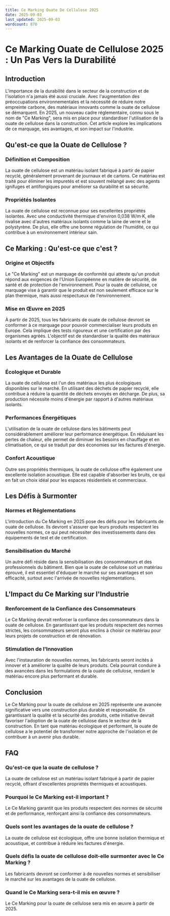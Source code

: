 ```yaml
---
title: Ce Marking Ouate De Cellulose 2025
date: 2025-09-03
last_updated: 2025-09-03
wordcount: 870
---
```


# Ce Marking Ouate de Cellulose 2025 : Un Pas Vers la Durabilité

## Introduction

L'importance de la durabilité dans le secteur de la construction et de l'isolation n'a jamais été aussi cruciale. Avec l'augmentation des préoccupations environnementales et la nécessité de réduire notre empreinte carbone, des matériaux innovants comme la ouate de cellulose se démarquent. En 2025, un nouveau cadre réglementaire, connu sous le nom de "Ce Marking", sera mis en place pour standardiser l'utilisation de la ouate de cellulose dans la construction. Cet article explore les implications de ce marquage, ses avantages, et son impact sur l'industrie.

## Qu'est-ce que la Ouate de Cellulose ?

### Définition et Composition

La ouate de cellulose est un matériau isolant fabriqué à partir de papier recyclé, généralement provenant de journaux et de cartons. Ce matériau est traité pour éliminer les impuretés et est souvent mélangé avec des agents ignifuges et antifongiques pour améliorer sa durabilité et sa sécurité.

### Propriétés Isolantes

La ouate de cellulose est reconnue pour ses excellentes propriétés isolantes. Avec une conductivité thermique d'environ 0,038 W/m·K, elle rivalise avec d'autres matériaux isolants comme la laine de verre et le polystyrène. De plus, elle offre une bonne régulation de l'humidité, ce qui contribue à un environnement intérieur sain.

## Ce Marking : Qu'est-ce que c'est ?

### Origine et Objectifs

Le "Ce Marking" est un marquage de conformité qui atteste qu'un produit répond aux exigences de l'Union Européenne en matière de sécurité, de santé et de protection de l'environnement. Pour la ouate de cellulose, ce marquage vise à garantir que le produit est non seulement efficace sur le plan thermique, mais aussi respectueux de l'environnement.

### Mise en Œuvre en 2025

À partir de 2025, tous les fabricants de ouate de cellulose devront se conformer à ce marquage pour pouvoir commercialiser leurs produits en Europe. Cela implique des tests rigoureux et une certification par des organismes agréés. L'objectif est de standardiser la qualité des matériaux isolants et de renforcer la confiance des consommateurs.

## Les Avantages de la Ouate de Cellulose

### Écologique et Durable

La ouate de cellulose est l'un des matériaux les plus écologiques disponibles sur le marché. En utilisant des déchets de papier recyclé, elle contribue à réduire la quantité de déchets envoyés en décharge. De plus, sa production nécessite moins d'énergie par rapport à d'autres matériaux isolants.

### Performances Énergétiques

L'utilisation de la ouate de cellulose dans les bâtiments peut considérablement améliorer leur performance énergétique. En réduisant les pertes de chaleur, elle permet de diminuer les besoins en chauffage et en climatisation, ce qui se traduit par des économies sur les factures d'énergie.

### Confort Acoustique

Outre ses propriétés thermiques, la ouate de cellulose offre également une excellente isolation acoustique. Elle est capable d'absorber les bruits, ce qui en fait un choix idéal pour les espaces résidentiels et commerciaux.

## Les Défis à Surmonter

### Normes et Réglementations

L'introduction du Ce Marking en 2025 pose des défis pour les fabricants de ouate de cellulose. Ils devront s'assurer que leurs produits respectent les nouvelles normes, ce qui peut nécessiter des investissements dans des équipements de test et de certification.

### Sensibilisation du Marché

Un autre défi réside dans la sensibilisation des consommateurs et des professionnels du bâtiment. Bien que la ouate de cellulose soit un matériau éprouvé, il est essentiel d'éduquer le marché sur ses avantages et son efficacité, surtout avec l'arrivée de nouvelles réglementations.

## L'Impact du Ce Marking sur l'Industrie

### Renforcement de la Confiance des Consommateurs

Le Ce Marking devrait renforcer la confiance des consommateurs dans la ouate de cellulose. En garantissant que les produits respectent des normes strictes, les consommateurs seront plus enclins à choisir ce matériau pour leurs projets de construction et de rénovation.

### Stimulation de l'Innovation

Avec l'instauration de nouvelles normes, les fabricants seront incités à innover et à améliorer la qualité de leurs produits. Cela pourrait conduire à des avancées dans les formulations de la ouate de cellulose, rendant le matériau encore plus performant et durable.

## Conclusion

Le Ce Marking pour la ouate de cellulose en 2025 représente une avancée significative vers une construction plus durable et responsable. En garantissant la qualité et la sécurité des produits, cette initiative devrait favoriser l'adoption de la ouate de cellulose dans le secteur de la construction. En tant que matériau écologique et performant, la ouate de cellulose a le potentiel de transformer notre approche de l'isolation et de contribuer à un avenir plus durable.

## FAQ

### Qu'est-ce que la ouate de cellulose ?

La ouate de cellulose est un matériau isolant fabriqué à partir de papier recyclé, offrant d'excellentes propriétés thermiques et acoustiques.

### Pourquoi le Ce Marking est-il important ?

Le Ce Marking garantit que les produits respectent des normes de sécurité et de performance, renforçant ainsi la confiance des consommateurs.

### Quels sont les avantages de la ouate de cellulose ?

La ouate de cellulose est écologique, offre une bonne isolation thermique et acoustique, et contribue à réduire les factures d'énergie.

### Quels défis la ouate de cellulose doit-elle surmonter avec le Ce Marking ?

Les fabricants devront se conformer à de nouvelles normes et sensibiliser le marché sur les avantages de la ouate de cellulose.

### Quand le Ce Marking sera-t-il mis en œuvre ?

Le Ce Marking pour la ouate de cellulose sera mis en œuvre à partir de 2025.